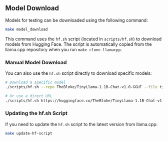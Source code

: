 ## Model Download

Models for testing can be downloaded using the following command:

```bash
make model_download
```

This command uses the `hf.sh` script (located in `scripts/hf.sh`) to download models from Hugging Face. The script is automatically copied from the llama.cpp repository when you run `make clone-llamacpp`.

### Manual Model Download

You can also use the `hf.sh` script directly to download specific models:

```bash
# Download a specific model
./scripts/hf.sh --repo TheBloke/TinyLlama-1.1B-Chat-v1.0-GGUF --file tinyllama-1.1b-chat-v1.0.Q2_K.gguf --outdir models

# Or use a direct URL
./scripts/hf.sh https://huggingface.co/TheBloke/TinyLlama-1.1B-Chat-v1.0-GGUF/resolve/main/tinyllama-1.1b-chat-v1.0.Q2_K.gguf
```

### Updating the hf.sh Script

If you need to update the `hf.sh` script to the latest version from llama.cpp:

```bash
make update-hf-script
```